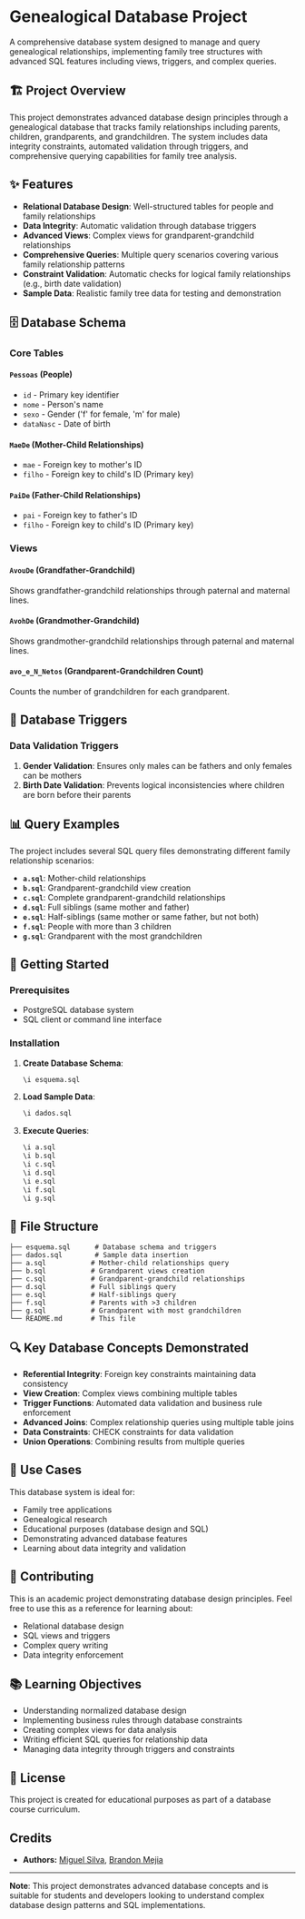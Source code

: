 # Genealogical Database Project

A comprehensive database system designed to manage and query genealogical relationships, implementing family tree structures with advanced SQL features including views, triggers, and complex queries.

## 🏗️ Project Overview

This project demonstrates advanced database design principles through a genealogical database that tracks family relationships including parents, children, grandparents, and grandchildren. The system includes data integrity constraints, automated validation through triggers, and comprehensive querying capabilities for family tree analysis.

## ✨ Features

- **Relational Database Design**: Well-structured tables for people and family relationships
- **Data Integrity**: Automatic validation through database triggers
- **Advanced Views**: Complex views for grandparent-grandchild relationships
- **Comprehensive Queries**: Multiple query scenarios covering various family relationship patterns
- **Constraint Validation**: Automatic checks for logical family relationships (e.g., birth date validation)
- **Sample Data**: Realistic family tree data for testing and demonstration

## 🗄️ Database Schema

### Core Tables

#### `Pessoas` (People)
- `id` - Primary key identifier
- `nome` - Person's name
- `sexo` - Gender ('f' for female, 'm' for male)
- `dataNasc` - Date of birth

#### `MaeDe` (Mother-Child Relationships)
- `mae` - Foreign key to mother's ID
- `filho` - Foreign key to child's ID (Primary key)

#### `PaiDe` (Father-Child Relationships)
- `pai` - Foreign key to father's ID
- `filho` - Foreign key to child's ID (Primary key)

### Views

#### `AvouDe` (Grandfather-Grandchild)
Shows grandfather-grandchild relationships through paternal and maternal lines.

#### `AvohDe` (Grandmother-Grandchild)
Shows grandmother-grandchild relationships through paternal and maternal lines.

#### `avo_e_N_Netos` (Grandparent-Grandchildren Count)
Counts the number of grandchildren for each grandparent.

## 🔧 Database Triggers

### Data Validation Triggers

1. **Gender Validation**: Ensures only males can be fathers and only females can be mothers
2. **Birth Date Validation**: Prevents logical inconsistencies where children are born before their parents

## 📊 Query Examples

The project includes several SQL query files demonstrating different family relationship scenarios:

- **`a.sql`**: Mother-child relationships
- **`b.sql`**: Grandparent-grandchild view creation
- **`c.sql`**: Complete grandparent-grandchild relationships
- **`d.sql`**: Full siblings (same mother and father)
- **`e.sql`**: Half-siblings (same mother or same father, but not both)
- **`f.sql`**: People with more than 3 children
- **`g.sql`**: Grandparent with the most grandchildren

## 🚀 Getting Started

### Prerequisites
- PostgreSQL database system
- SQL client or command line interface

### Installation

1. **Create Database Schema**:
   ```sql
   \i esquema.sql
   ```

2. **Load Sample Data**:
   ```sql
   \i dados.sql
   ```

3. **Execute Queries**:
   ```sql
   \i a.sql
   \i b.sql
   \i c.sql
   \i d.sql
   \i e.sql
   \i f.sql
   \i g.sql
   ```

## 📁 File Structure

```
├── esquema.sql      # Database schema and triggers
├── dados.sql        # Sample data insertion
├── a.sql           # Mother-child relationships query
├── b.sql           # Grandparent views creation
├── c.sql           # Grandparent-grandchild relationships
├── d.sql           # Full siblings query
├── e.sql           # Half-siblings query
├── f.sql           # Parents with >3 children
├── g.sql           # Grandparent with most grandchildren
└── README.md       # This file
```

## 🔍 Key Database Concepts Demonstrated

- **Referential Integrity**: Foreign key constraints maintaining data consistency
- **View Creation**: Complex views combining multiple tables
- **Trigger Functions**: Automated data validation and business rule enforcement
- **Advanced Joins**: Complex relationship queries using multiple table joins
- **Data Constraints**: CHECK constraints for data validation
- **Union Operations**: Combining results from multiple queries

## 🎯 Use Cases

This database system is ideal for:
- Family tree applications
- Genealogical research
- Educational purposes (database design and SQL)
- Demonstrating advanced database features
- Learning about data integrity and validation

## 🤝 Contributing

This is an academic project demonstrating database design principles. Feel free to use this as a reference for learning about:
- Relational database design
- SQL views and triggers
- Complex query writing
- Data integrity enforcement

## 📚 Learning Objectives

- Understanding normalized database design
- Implementing business rules through database constraints
- Creating complex views for data analysis
- Writing efficient SQL queries for relationship data
- Managing data integrity through triggers and constraints

## 📄 License

This project is created for educational purposes as part of a database course curriculum.


## Credits

- **Authors:** [Miguel Silva](https://github.com/MiguelDzn2), [Brandon Mejia](https://github.com/kanekitakitos)

---

**Note**: This project demonstrates advanced database concepts and is suitable for students and developers looking to understand complex database design patterns and SQL implementations.
